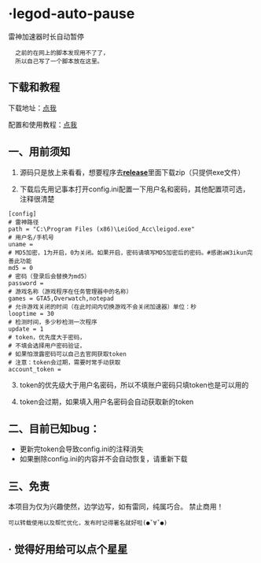 # ·legod-auto-pause
雷神加速器时长自动暂停

      之前的在网上的脚本发现用不了了，
      所以自己写了一个脚本放在这里。

## 下载和教程

下载地址：[点我](https://github.com/6yy66yy/legod-auto-pause/releases)

配置和使用教程：[点我](https://github.com/6yy66yy/legod-auto-pause/wiki/新手上路)

## 一、用前须知

1. 源码只是放上来看看，想要程序去[**release**](https://github.com/6yy66yy/legod-auto-pause/releases)里面下载zip（只提供exe文件）

2. 下载后先用记事本打开config.ini配置一下用户名和密码，其他配置项可选，注释很清楚

```config
[config]
# 雷神路径
path = "C:\Program Files (x86)\LeiGod_Acc\leigod.exe"
# 用户名/手机号
uname = 
# MD5加密，1为开启，0为关闭。如果开启，密码请填写MD5加密后的密码。#感谢aW3ikun完善此功能
md5 = 0
# 密码（登录后会替换为md5）
password = 
# 游戏名称（游戏程序在任务管理器中的名称）
games = GTA5,Overwatch,notepad
# 允许游戏关闭的时间（在此时间内切换游戏不会关闭加速器）单位：秒
looptime = 30
# 检测时间，多少秒检测一次程序
update = 1
# token，优先度大于密码，
# 不填会选择用户密码验证，
# 如果怕泄露密码可以自己去官网获取token
# 注意：token会过期，需要时常手动获取
account_token = 
```

3. token的优先级大于用户名密码，所以不填账户密码只填token也是可以用的

4. token会过期，如果填入用户名密码会自动获取新的token

## 二、目前已知bug：

+ 更新完token会导致config.ini的注释消失
+ 如果删除config.ini的内容并不会自动恢复，请重新下载

## 三、免责
本项目为仅为兴趣使然，边学边写，如有雷同，纯属巧合。
禁止商用！

    可以转载使用以及帮忙优化，发布时记得署名就好啦(●ˇ∀ˇ●)

## · 觉得好用给可以点个星星
